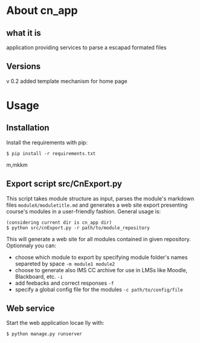 # About cn_app

## what it is
application providing services to parse a escapad formated files 

## Versions
v 0.2 added template mechanism for home page

# Usage

## Installation

Install the requirements with pip:

```
$ pip install -r requirements.txt
```


m,mkkm

## Export script src/CnExport.py

This script takes module structure as input, parses the module's markdown files `moduleX/moduletitle.md` and generates a web site export presenting course's modules in a user-friendly fashion. General usage is:
```
(considering current dir is cn_app dir)
$ python src/cnExport.py -r path/to/module_repository
```

This will generate a web site for all modules contained in given repository. Optionnaly you can:

- choose which module to export by specifying module folder's names separeted by space `-m module1 module2 ` 
- choose to generate also IMS CC  archive for use in LMSs like Moodle, Blackboard, etc. `-i`
- add feebacks and correct responses `-f`
- specify a global config file for the modules `-c path/to/config/file`



## Web service

Start the web application locae lly with:

```
$ python manage.py runserver
```

